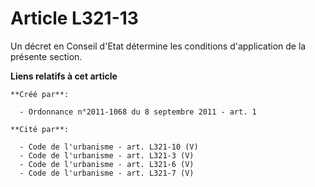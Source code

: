 # Article L321-13

Un décret en Conseil d'Etat détermine les conditions d'application de la présente section.

**Liens relatifs à cet article**

	**Créé par**:

	  - Ordonnance n°2011-1068 du 8 septembre 2011 - art. 1

	**Cité par**:

	  - Code de l'urbanisme - art. L321-10 (V)
	  - Code de l'urbanisme - art. L321-3 (V)
	  - Code de l'urbanisme - art. L321-6 (V)
	  - Code de l'urbanisme - art. L321-7 (V)
